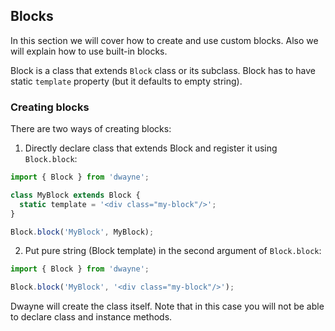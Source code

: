## Blocks

In this section we will cover how to create and use
custom blocks. Also we will explain how to use built-in
blocks.

Block is a class that extends `Block` class or its subclass.
Block has to have static `template` property (but it defaults
to empty string).

### Creating blocks

There are two ways of creating blocks:

1) Directly declare class that extends Block and register
it using `Block.block`:

```js
import { Block } from 'dwayne';

class MyBlock extends Block {
  static template = '<div class="my-block"/>';
}

Block.block('MyBlock', MyBlock);
```

2) Put pure string (Block template) in the second argument
of `Block.block`:

```js
import { Block } from 'dwayne';

Block.block('MyBlock', '<div class="my-block"/>');
```

Dwayne will create the class itself. Note that in this case
you will not be able to declare class and instance methods.
